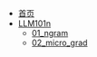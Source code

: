 - [首页](/)
- [LLM101n](docs/README.md)
  - [01_ngram](/docs/01_ngram.md)
  - [02_micro_grad](/docs/02_micro_grad.md)
